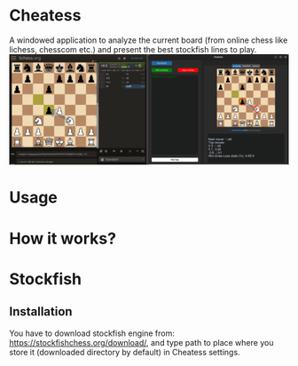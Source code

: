 # Cheatess

A windowed application to analyze the current board (from online chess like lichess, chesscom etc.) and present the best stockfish lines to play.
![image](images/main_app.png)

# Usage

# How it works?

# Stockfish

## Installation

You have to download stockfish engine from: https://stockfishchess.org/download/, and type path to place where you store it (downloaded directory by default) in Cheatess settings.

